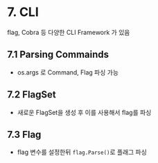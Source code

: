 # 7. CLI
flag, Cobra 등 다양한 CLI Framework 가 있음

## 7.1 Parsing Commainds
- os.args 로 Command, Flag 파싱 가능

## 7.2 FlagSet
- 새로운 FlagSet을 생성 후 이를 사용해서 flag를 파싱

## 7.3 Flag
- flag 변수를 설정한뒤 `flag.Parse()`로 플래그 파싱 